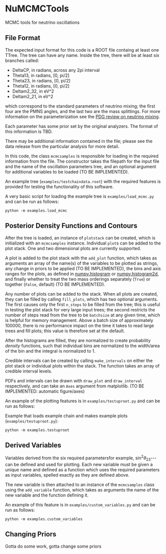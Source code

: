 # NuMCMCTools
MCMC tools for neutrino oscillations

## File Format

The expected input format for this code is a ROOT file containg at
least one TTree. The tree can have any name. Inside the tree, there
will be at least six branches called:

* DeltaCP, in radians, across any 2pi interval
* Theta13, in radians, [0, pi/2]
* Theta23,  in radians, [0, pi/2]
* Theta12,  in radians, [0, pi/2]
* Deltam2_32, in eV^2
* Deltam2_21, in eV^2

which correspond to the standard parameters of neutrino mixing; the
first four are the PMNS angles, and the last two are the mass
splittings. For more information on the parameterization see the [PDG
review on neutrino mixing](https://pdg.lbl.gov/2024/web/viewer.html?file=../reviews/rpp2024-rev-neutrino-mixing.pdf). 

Each parameter has some prior set by the original analyzers. The
format of this information is TBD. 

There may be additional information contained in the file; please see
the data release from the particular analysis for more detail.

In this code, the class `mcmcsamples` is responsible for loading
in the required information from the file. The constructor takes the
filepath for the input file and the name of the oscillation parameters
tree, and an optional argument for additional variables to be loaded
(TO BE IMPLEMENTED). 

An example tree (`examples/testchaindata.root`) with the required
features is provided for testing the functionality of this software. 

A very basic script for loading the example tree is
`examples/load_mcmc.py` and can be run as follows:

 ```
 python -m examples.load_mcmc
```



## Posterior Density Functions and Contours

After the tree is loaded, an instance of `plotstack` can be created,
which is initialized with an `mcmcsamples` instance. Individual
`plot`s can be added to the plot stack. One and two dimensional plots
are currently supported. 

A plot is added to the plot stack with the `add_plot` function, which
takes as arguments an array of the name(s) of the variables to be
plotted as strings, any change in priors to be applied (TO BE
IMPLEMENTED), the bins and axis ranges for the plots, as defined in
[numpy.histogram](https://numpy.org/doc/stable/reference/generated/numpy.histogram.html)
or
[numpy.histogram2d](https://numpy.org/doc/stable/reference/generated/numpy.histogram2d.html),
and finally whether to treat the two mass orderings separately
(`True`) or together (`False`, default) (TO BE IMPLEMENTED).

Any number of plots can be added to the stack. When all plots are
created, they can be filled by calling `fill_plots`, which has two
optional arguments. The first causes only the first
`n_steps` to be filled from the tree; this is useful in testing the
plot stack for very large input trees; the second restricts the number
of steps read from the tree to be `batchsize` at any given time, which
is helpful for memory management. Above a batch size of approximately
100000, there is no performance impact on the time it takes to read
large trees and fill plots; this value is therefore set at the
default. 

After the histograms are filled, they are normalized to create
probability _density_ functions, such that individual bins are
normalized to the width/area of the bin and the integral is normalized
to 1. 

Credible intervals can be created by calling `make_intervals`
on either the plot stack or individual plots within the stack. The
function takes an array of credible interval levels. 

PDFs and intervals can be drawn with `draw_plot` and `draw_interval`
respectively, and can take an `Axes` argument from matplotlib. (TO BE
IMPLEMENTED: automatic figure/axes)

An example of the plotting features is in `examples/testuproot.py` and
can be run as follows: 

Example that loads example chain and makes example plots (`examples/testuproot.py`):
 ```
 python -m examples.testuproot
```



## Derived Variables

Variables derived from the six required parametersfor example,
$\sin^2\theta_23$---can be defined and used for plotting. Each new
variable must be given a unique name and defined as a function which
uses the required parameters as input variables, spelled exactly as
they are defined above. 

The new variable is then attached to an instance of the `mcmcsamples`
class using the `add_variable` function, which takes as arguments the
name of the new variable and the function defining it. 

An example of this feature is in `examples/custom_variables.py` and
can be run as follows:

 ```
 python -m examples.custom_variables
```

## Changing Priors

Gotta do some work, gotta change some priors
